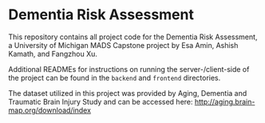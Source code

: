 # Dementia Risk Assessment

This repository contains all project code for the Dementia Risk Assessment, a University of Michigan MADS Capstone project by Esa Amin, Ashish Kamath, and Fangzhou Xu.

Additional READMEs for instructions on running the server-/client-side of the project can be found in the ```backend``` and ```frontend``` directories.

The dataset utilized in this project was provided by Aging, Dementia and Traumatic Brain Injury Study and can be accessed here: http://aging.brain-map.org/download/index
